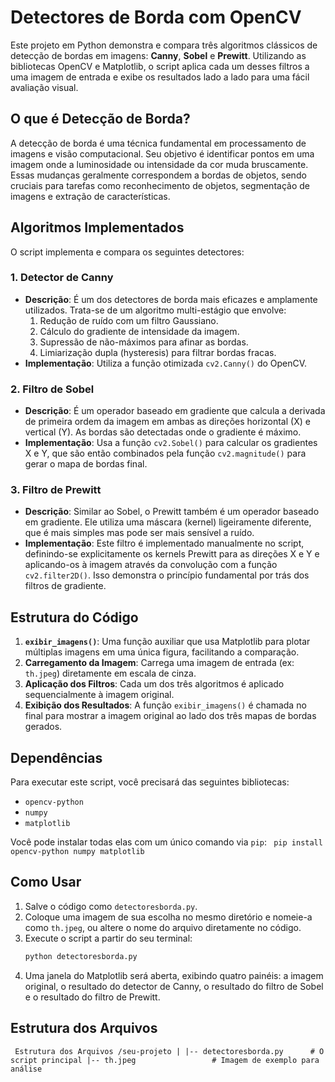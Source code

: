 # Detectores de Borda com OpenCV

Este projeto em Python demonstra e compara três algoritmos clássicos de detecção de bordas em imagens: **Canny**, **Sobel** e **Prewitt**. Utilizando as bibliotecas OpenCV e Matplotlib, o script aplica cada um desses filtros a uma imagem de entrada e exibe os resultados lado a lado para uma fácil avaliação visual.

## O que é Detecção de Borda?

A detecção de borda é uma técnica fundamental em processamento de imagens e visão computacional. Seu objetivo é identificar pontos em uma imagem onde a luminosidade ou intensidade da cor muda bruscamente. Essas mudanças geralmente correspondem a bordas de objetos, sendo cruciais para tarefas como reconhecimento de objetos, segmentação de imagens e extração de características.

## Algoritmos Implementados

O script implementa e compara os seguintes detectores:

### 1. Detector de Canny
-   **Descrição**: É um dos detectores de borda mais eficazes e amplamente utilizados. Trata-se de um algoritmo multi-estágio que envolve:
    1.  Redução de ruído com um filtro Gaussiano.
    2.  Cálculo do gradiente de intensidade da imagem.
    3.  Supressão de não-máximos para afinar as bordas.
    4.  Limiarização dupla (hysteresis) para filtrar bordas fracas.
-   **Implementação**: Utiliza a função otimizada `cv2.Canny()` do OpenCV.

### 2. Filtro de Sobel
-   **Descrição**: É um operador baseado em gradiente que calcula a derivada de primeira ordem da imagem em ambas as direções horizontal (X) e vertical (Y). As bordas são detectadas onde o gradiente é máximo.
-   **Implementação**: Usa a função `cv2.Sobel()` para calcular os gradientes X e Y, que são então combinados pela função `cv2.magnitude()` para gerar o mapa de bordas final.

### 3. Filtro de Prewitt
-   **Descrição**: Similar ao Sobel, o Prewitt também é um operador baseado em gradiente. Ele utiliza uma máscara (kernel) ligeiramente diferente, que é mais simples mas pode ser mais sensível a ruído.
-   **Implementação**: Este filtro é implementado manualmente no script, definindo-se explicitamente os kernels Prewitt para as direções X e Y e aplicando-os à imagem através da convolução com a função `cv2.filter2D()`. Isso demonstra o princípio fundamental por trás dos filtros de gradiente.

## Estrutura do Código

1.  **`exibir_imagens()`**: Uma função auxiliar que usa Matplotlib para plotar múltiplas imagens em uma única figura, facilitando a comparação.
2.  **Carregamento da Imagem**: Carrega uma imagem de entrada (ex: `th.jpeg`) diretamente em escala de cinza.
3.  **Aplicação dos Filtros**: Cada um dos três algoritmos é aplicado sequencialmente à imagem original.
4.  **Exibição dos Resultados**: A função `exibir_imagens()` é chamada no final para mostrar a imagem original ao lado dos três mapas de bordas gerados.

## Dependências

Para executar este script, você precisará das seguintes bibliotecas:

-   `opencv-python`
-   `numpy`
-   `matplotlib`

Você pode instalar todas elas com um único comando via `pip`:
`
pip install opencv-python numpy matplotlib`

## Como Usar

1.  Salve o código como `detectoresborda.py`.
2.  Coloque uma imagem de sua escolha no mesmo diretório e nomeie-a como `th.jpeg`, ou altere o nome do arquivo diretamente no código.
3.  Execute o script a partir do seu terminal:
    ```bash
    python detectoresborda.py
    ```
4.  Uma janela do Matplotlib será aberta, exibindo quatro painéis: a imagem original, o resultado do detector de Canny, o resultado do filtro de Sobel e o resultado do filtro de Prewitt.

## Estrutura dos Arquivos
`
Estrutura dos Arquivos
/seu-projeto
|
|-- detectoresborda.py      # O script principal
|-- th.jpeg                 # Imagem de exemplo para análise`
